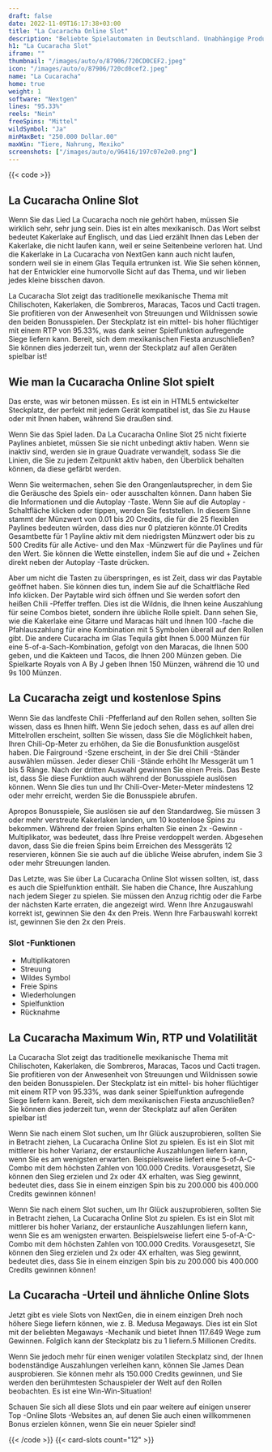 ```yaml
---
draft: false
date: 2022-11-09T16:17:38+03:00
title: "La Cucaracha Online Slot"
description: "Beliebte Spielautomaten in Deutschland. Unabhängige Produktbewertungen und exklusive Anmeldeangebote. Jetzt spielen!"
h1: "La Cucaracha Slot"
iframe: ""
thumbnail: "/images/auto/o/87906/720CD0CEF2.jpeg"
icon: "/images/auto/o/87906/720cd0cef2.jpeg"
name: "La Cucaracha"
home: true
weight: 1
software: "Nextgen"
lines: "95.33%"
reels: "Nein"
freeSpins: "Mittel"
wildSymbol: "Ja"
minMaxBet: "250.000 Dollar.00"
maxWin: "Tiere, Nahrung, Mexiko"
screenshots: ["/images/auto/o/96416/197c07e2e0.png"]
---
```


{{< code >}}<h2>La Cucaracha Online Slot</h2><p>Wenn Sie das Lied La Cucaracha noch nie gehört haben, müssen Sie wirklich sehr, sehr jung sein. Dies ist ein altes mexikanisch. Das Wort selbst bedeutet Kakerlake auf Englisch, und das Lied erzählt Ihnen das Leben der Kakerlake, die nicht laufen kann, weil er seine Seitenbeine verloren hat. Und die Kakerlake in La Cucaracha von NextGen kann auch nicht laufen, sondern weil sie in einem Glas Tequila ertrunken ist. Wie Sie sehen können, hat der Entwickler eine humorvolle Sicht auf das Thema, und wir lieben jedes kleine bisschen davon.</p><p>La Cucaracha Slot zeigt das traditionelle mexikanische Thema mit Chilischoten, Kakerlaken, die Sombreros, Maracas, Tacos und Cacti tragen. Sie profitieren von der Anwesenheit von Streuungen und Wildnissen sowie den beiden Bonusspielen. Der Steckplatz ist ein mittel- bis hoher flüchtiger mit einem RTP von 95.33%, was dank seiner Spielfunktion aufregende Siege liefern kann. Bereit, sich dem mexikanischen Fiesta anzuschließen? Sie können dies jederzeit tun, wenn der Steckplatz auf allen Geräten spielbar ist!</p><h2>Wie man la Cucaracha Online Slot spielt</h2><p>Das erste, was wir betonen müssen. Es ist ein in HTML5 entwickelter Steckplatz, der perfekt mit jedem Gerät kompatibel ist, das Sie zu Hause oder mit Ihnen haben, während Sie draußen sind.</p><p>Wenn Sie das Spiel laden. Da La Cucaracha Online Slot 25 nicht fixierte Paylines anbietet, müssen Sie sie nicht unbedingt aktiv haben. Wenn sie inaktiv sind, werden sie in graue Quadrate verwandelt, sodass Sie die Linien, die Sie zu jedem Zeitpunkt aktiv haben, den Überblick behalten können, da diese gefärbt werden.</p><p>Wenn Sie weitermachen, sehen Sie den Orangenlautsprecher, in dem Sie die Geräusche des Spiels ein- oder ausschalten können. Dann haben Sie die Informationen und die Autoplay -Taste. Wenn Sie auf die Autoplay -Schaltfläche klicken oder tippen, werden Sie feststellen. In diesem Sinne stammt der Münzwert von 0.01 bis 20 Credits, die für die 25 flexiblen Paylines bedeuten würden, dass dies nur 0 platzieren könnte.01 Credits Gesamtbette für 1 Payline aktiv mit dem niedrigsten Münzwert oder bis zu 500 Credits für alle Active- und den Max -Münzwert für die Paylines und für den Wert. Sie können die Wette einstellen, indem Sie auf die und + Zeichen direkt neben der Autoplay -Taste drücken.</p><p>Aber um nicht die Tasten zu überspringen, es ist Zeit, dass wir das Paytable geöffnet haben. Sie können dies tun, indem Sie auf die Schaltfläche Red Info klicken. Der Paytable wird sich öffnen und Sie werden sofort den heißen Chili -Pfeffer treffen. Dies ist die Wildnis, die Ihnen keine Auszahlung für seine Combos bietet, sondern ihre übliche Rolle spielt. Dann sehen Sie, wie die Kakerlake eine Gitarre und Maracas hält und Ihnen 100 -fache die Pfahlauszahlung für eine Kombination mit 5 Symbolen überall auf den Rollen gibt. Die andere Cucaracha im Glas Tequila gibt Ihnen 5.000 Münzen für eine 5-of-a-Sach-Kombination, gefolgt von den Maracas, die Ihnen 500 geben, und die Kakteen und Tacos, die Ihnen 200 Münzen geben. Die Spielkarte Royals von A By J geben Ihnen 150 Münzen, während die 10 und 9s 100 Münzen.</p><h2>La Cucaracha zeigt und kostenlose Spins</h2><p>Wenn Sie das landfeste Chili -Pfefferland auf den Rollen sehen, sollten Sie wissen, dass es Ihnen hilft. Wenn Sie jedoch sehen, dass es auf allen drei Mittelrollen erscheint, sollten Sie wissen, dass Sie die Möglichkeit haben, Ihren Chili-Op-Meter zu erhöhen, da Sie die Bonusfunktion ausgelöst haben. Die Fairground -Szene erscheint, in der Sie drei Chili -Ständer auswählen müssen. Jeder dieser Chili -Stände erhöht Ihr Messgerät um 1 bis 5 Ränge. Nach der dritten Auswahl gewinnen Sie einen Preis. Das Beste ist, dass Sie diese Funktion auch während der Bonusspiele auslösen können. Wenn Sie dies tun und Ihr Chili-Over-Meter-Meter mindestens 12 oder mehr erreicht, werden Sie die Bonusspiele abrufen.</p><p>Apropos Bonusspiele, Sie auslösen sie auf den Standardweg. Sie müssen 3 oder mehr verstreute Kakerlaken landen, um 10 kostenlose Spins zu bekommen. Während der freien Spins erhalten Sie einen 2x -Gewinn -Multiplikator, was bedeutet, dass Ihre Preise verdoppelt werden. Abgesehen davon, dass Sie die freien Spins beim Erreichen des Messgeräts 12 reservieren, können Sie sie auch auf die übliche Weise abrufen, indem Sie 3 oder mehr Streuungen landen.</p><p>Das Letzte, was Sie über La Cucaracha Online Slot wissen sollten, ist, dass es auch die Spielfunktion enthält. Sie haben die Chance, Ihre Auszahlung nach jedem Sieger zu spielen. Sie müssen den Anzug richtig oder die Farbe der nächsten Karte erraten, die angezeigt wird. Wenn Ihre Anzugauswahl korrekt ist, gewinnen Sie den 4x den Preis. Wenn Ihre Farbauswahl korrekt ist, gewinnen Sie den 2x den Preis.</p><h3>
Slot -Funktionen</h3><ul>
<li></span>
Multiplikatoren</li>
<li></span>
Streuung</li>
<li></span>
Wildes Symbol</li>
<li></span>
Freie Spins</li>
<li></span>
Wiederholungen</li>
<li></span>
Spielfunktion</li>
<li></span>
Rücknahme</li></ul><h2>La Cucaracha Maximum Win, RTP und Volatilität</h2><p>La Cucaracha Slot zeigt das traditionelle mexikanische Thema mit Chilischoten, Kakerlaken, die Sombreros, Maracas, Tacos und Cacti tragen. Sie profitieren von der Anwesenheit von Streuungen und Wildnissen sowie den beiden Bonusspielen. Der Steckplatz ist ein mittel- bis hoher flüchtiger mit einem RTP von 95.33%, was dank seiner Spielfunktion aufregende Siege liefern kann. Bereit, sich dem mexikanischen Fiesta anzuschließen? Sie können dies jederzeit tun, wenn der Steckplatz auf allen Geräten spielbar ist!</p><p>Wenn Sie nach einem Slot suchen, um Ihr Glück auszuprobieren, sollten Sie in Betracht ziehen, La Cucaracha Online Slot zu spielen. Es ist ein Slot mit mittlerer bis hoher Varianz, der erstaunliche Auszahlungen liefern kann, wenn Sie es am wenigsten erwarten. Beispielsweise liefert eine 5-of-A-C-Combo mit dem höchsten Zahlen von 100.000 Credits. Vorausgesetzt, Sie können den Sieg erzielen und 2x oder 4X erhalten, was Sieg gewinnt, bedeutet dies, dass Sie in einem einzigen Spin bis zu 200.000 bis 400.000 Credits gewinnen können!</p><p>Wenn Sie nach einem Slot suchen, um Ihr Glück auszuprobieren, sollten Sie in Betracht ziehen, La Cucaracha Online Slot zu spielen. Es ist ein Slot mit mittlerer bis hoher Varianz, der erstaunliche Auszahlungen liefern kann, wenn Sie es am wenigsten erwarten. Beispielsweise liefert eine 5-of-A-C-Combo mit dem höchsten Zahlen von 100.000 Credits. Vorausgesetzt, Sie können den Sieg erzielen und 2x oder 4X erhalten, was Sieg gewinnt, bedeutet dies, dass Sie in einem einzigen Spin bis zu 200.000 bis 400.000 Credits gewinnen können!</p><h2>La Cucaracha -Urteil und ähnliche Online Slots</h2><p>Jetzt gibt es viele Slots von NextGen, die in einem einzigen Dreh noch höhere Siege liefern können, wie z. B. Medusa Megaways. Dies ist ein Slot mit der beliebten Megaways -Mechanik und bietet Ihnen 117.649 Wege zum Gewinnen. Folglich kann der Steckplatz bis zu 1 liefern.5 Millionen Credits.</p><p>Wenn Sie jedoch mehr für einen weniger volatilen Steckplatz sind, der Ihnen bodenständige Auszahlungen verleihen kann, können Sie James Dean ausprobieren. Sie können mehr als 150.000 Credits gewinnen, und Sie werden den berühmtesten Schauspieler der Welt auf den Rollen beobachten. Es ist eine Win-Win-Situation!</p><p>Schauen Sie sich all diese Slots und ein paar weitere auf einigen unserer Top -Online Slots -Websites an, auf denen Sie auch einen willkommenen Bonus erzielen können, wenn Sie ein neuer Spieler sind!</p>{{< /code >}}
 {{< card-slots count="12" >}}